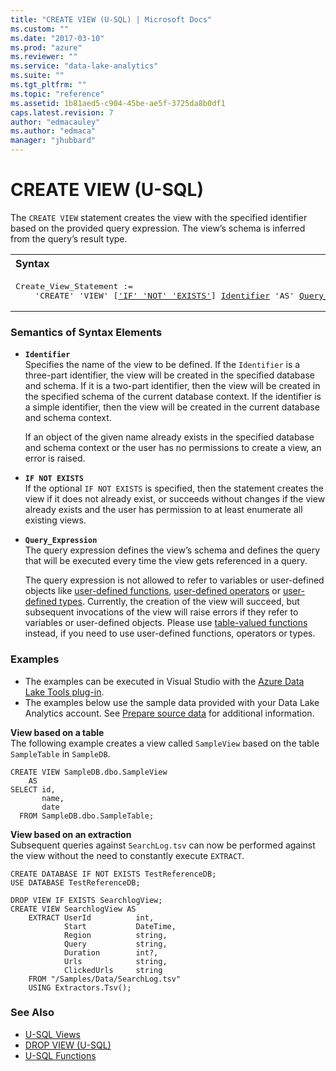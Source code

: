 ```yaml
---
title: "CREATE VIEW (U-SQL) | Microsoft Docs"
ms.custom: ""
ms.date: "2017-03-10"
ms.prod: "azure"
ms.reviewer: ""
ms.service: "data-lake-analytics"
ms.suite: ""
ms.tgt_pltfrm: ""
ms.topic: "reference"
ms.assetid: 1b81aed5-c904-45be-ae5f-3725da8b0df1
caps.latest.revision: 7
author: "edmacauley"
ms.author: "edmaca"
manager: "jhubbard"
---
```

# CREATE VIEW (U-SQL)
The `CREATE VIEW` statement creates the view with the specified identifier based on the provided query expression. The view’s schema is inferred from the query’s result type.  
  
<table><th align="left">Syntax</th><tr><td><pre>
Create_View_Statement :=                                                                                 
    'CREATE' 'VIEW' [<a href="#INE">'IF' 'NOT' 'EXISTS'</a>] <a href="#Ident">Identifier</a> 'AS' <a href="#qry_exp">Query_Expression</a>.
</pre></td></table>
 
### Semantics of Syntax Elements    
-   <a name="Ident"></a>**`Identifier`**  
    Specifies the name of the view to be defined. If the `Identifier` is a three-part identifier, the view will be created in the specified database and schema. If it is a two-part identifier, then the view will be created in the specified schema of the current database context. If the identifier is a simple identifier, then the view will be created in the current database and schema context.  
  
    If an object of the given name already exists in the specified database and schema context or the user has no permissions to create a view, an error is raised.  
  
-   <a name="INE"></a>**`IF NOT EXISTS`**   
    If the optional `IF NOT EXISTS` is specified, then the statement creates the view if it does not already exist, or succeeds without changes if the view already exists and the user has permission to at least enumerate all existing views.  
  
-   <a name="qry_exp"></a>**`Query_Expression`**  
    The query expression defines the view’s schema and defines the query that will be executed every time the view gets referenced in a query.  
  
    The query expression is not allowed to refer to variables or user-defined objects like [user-defined functions](https://docs.microsoft.com/azure/data-lake-analytics/data-lake-analytics-u-sql-programmability-guide#user-defined-functions---udf), [user-defined operators](https://docs.microsoft.com/azure/data-lake-analytics/data-lake-analytics-u-sql-programmability-guide#user-defined-objects--udo) or [user-defined types](https://docs.microsoft.com/azure/data-lake-analytics/data-lake-analytics-u-sql-programmability-guide#using-user-defined-types---udt). Currently, the creation of the view will succeed, but subsequent invocations of the view will raise errors if they refer to variables or user-defined objects. Please use [table-valued functions](u-sql-table-valued-functions.md) instead, if you need to use user-defined functions, operators or types.
      
### Examples    
- The examples can be executed in Visual Studio with the [Azure Data Lake Tools plug-in](https://www.microsoft.com/download/details.aspx?id=49504).  
- The examples below use the sample data provided with your Data Lake Analytics account. See [Prepare source data](https://docs.microsoft.com/azure/data-lake-analytics/data-lake-analytics-get-started-portal#prepare-source-data) for additional information.

**View based on a table**     
The following example creates a view called `SampleView` based on the table `SampleTable` in `SampleDB`.  
```
CREATE VIEW SampleDB.dbo.SampleView  
    AS  
SELECT id,  
       name,  
       date  
  FROM SampleDB.dbo.SampleTable;  
```

**View based on an extraction**   
Subsequent queries against `SearchLog.tsv` can now be performed against the view without the need to constantly execute `EXTRACT`.
```
CREATE DATABASE IF NOT EXISTS TestReferenceDB;
USE DATABASE TestReferenceDB; 

DROP VIEW IF EXISTS SearchlogView;
CREATE VIEW SearchlogView AS  
    EXTRACT UserId          int,
            Start           DateTime,
            Region          string,
            Query           string,
            Duration        int?,
            Urls            string,
            ClickedUrls     string
    FROM "/Samples/Data/SearchLog.tsv"
    USING Extractors.Tsv();
```

### See Also    
- [U-SQL Views](u-sql-views.md) 
- [DROP VIEW (U-SQL)](drop-view-u-sql.md)
- [U-SQL Functions](u-sql-functions.md)  
